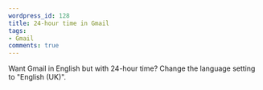 ```yaml
---
wordpress_id: 128
title: 24-hour time in Gmail
tags:
- Gmail
comments: true
---
```

Want Gmail in English but with 24-hour time? Change the language setting to "English (UK)".

